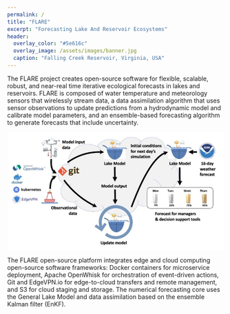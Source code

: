 ```yaml
---
permalink: /
title: "FLARE"
excerpt: "Forecasting Lake And Reservoir Ecosystems"
header:
  overlay_color: "#5e616c"
  overlay_image: /assets/images/banner.jpg
  caption: "Falling Creek Reservoir, Virginia, USA"
---
```

The FLARE project creates open-source software for flexible, scalable, robust, and near-real time iterative ecological forecasts in lakes and reservoirs. FLARE is composed of water temperature and meteorology sensors that wirelessly stream data, a data assimilation algorithm that uses sensor observations to update predictions from a hydrodynamic model and calibrate model parameters, and an ensemble-based forecasting algorithm to generate forecasts that include uncertainty.

![FLARE workflow overview](/assets/images/flare-workflow.jpeg)

The FLARE open-source platform integrates edge and cloud computing open-source software frameworks: Docker containers for microservice deployment, Apache OpenWhisk for orchestration of event-driven actions, Git and EdgeVPN.io for edge-to-cloud transfers and remote management, and S3 for cloud staging and storage. The numerical forecasting core uses the General Lake Model and data assimilation based on the ensemble Kalman filter (EnKF).
